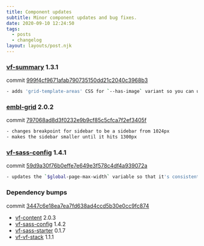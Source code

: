 ```yaml
---
title: Component updates
subtitle: Minor component updates and bug fixes.
date: 2020-09-10 12:24:50
tags:
  - posts
  - changelog
layout: layouts/post.njk
---
```


### [vf-summary](https://stable.visual-framework.dev/components/vf-summary/) 1.3.1

commit [999f4cf9671afab790735150dd21c2040c3968b3](https://github.com/visual-framework/vf-core/commit/999f4cf9671afab790735150dd21c2040c3968b3)

```bash
- adds 'grid-template-areas' CSS for `--has-image` variant so you can use it with a `-thumbnail` class.
```

### [embl-grid](https://stable.visual-framework.dev/components/embl-grid/) 2.0.2

commit [797068ad8d3f0232e9b9cf85c5cfca7f2ef3405f](https://github.com/visual-framework/vf-core/commit/797068ad8d3f0232e9b9cf85c5cfca7f2ef3405f)

```bash
- changes breakpoint for sidebar to be a sidebar from 1024px
- makes the sidebar smaller until it hits 1300px
```

### [vf-sass-config](https://stable.visual-framework.dev/components/vf-sass-config/) 1.4.1

commit [59d9a30f76b0effe7e649e3f578c4df4a939072a](https://github.com/visual-framework/vf-core/commit/59d9a30f76b0effe7e649e3f578c4df4a939072a)

```bash
- updates the `$global-page-max-width` variable so that it's consistent with the page width across components - set to `81.25rem`.
```

### Dependency bumps

commit [3447c6e18ea7ea7fd638ad4ccd5b30e0cc9fc874](https://github.com/visual-framework/vf-core/commit/3447c6e18ea7ea7fd638ad4ccd5b30e0cc9fc874)

- [vf-content](https://stable.visual-framework.dev/components/embl-grid/) 2.0.3
- [vf-sass-config](https://visual-framework.github.io/vf-sass-config/components/embl-grid/) 1.4.2
- [vf-sass-starter](https://visual-framework.github.io/vf-sass-starter/components/embl-grid/) 0.1.7
- [vf-vf-stack](https://visual-framework.github.io/vf-vf-stack/components/embl-grid/) 1.1.1
